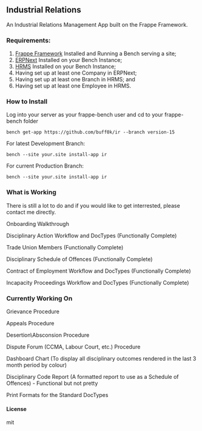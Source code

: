 ## Industrial Relations

An Industrial Relations Management App built on the Frappe Framework.


### Requirements:

1. [Frappe Framework](https://github.com/frappe/frappe) Installed and Running a Bench serving a site;
2. [ERPNext](https://github.com/frappe/erpnext) Installed on your Bench Instance;
3. [HRMS](https://github.com/frappe/hrms) Installed on your Bench Instance;
4. Having set up at least one Company in ERPNext;
5. Having set up at least one Branch in HRMS; and
6. Having set up at least one Employee in HRMS.


### How to Install

Log into your server as your frappe-bench user and cd to your frappe-bench folder

````
bench get-app https://github.com/buff0k/ir --branch version-15 
````

For latest Development Branch:

````
bench --site your.site install-app ir
````
For current Production Branch:

````
bench --site your.site install-app ir
````

### What is Working

There is still a lot to do and if you would like to get interrested, please contact me directly.

Onboarding Walkthrough

Disciplinary Action Workflow and DocTypes (Functionally Complete)

Trade Union Members (Functionally Complete)

Disciplinary Schedule of Offences (Functionally Complete)

Contract of Employment Workflow and DocTypes (Functionally Complete)

Incapacity Proceedings Workflow and DocTypes (Functionally Complete)
   
### Currently Working On

Grievance Procedure

Appeals Procedure

Desertion\Absconsion Procedure

Dispute Forum (CCMA, Labour Court, etc.) Procedure

Dashboard Chart (To display all disciplinary outcomes rendered in the last 3 month period by colour)

Disciplinary Code Report (A formatted report to use as a Schedule of Offences) - Functional but not pretty

Print Formats for the Standard DocTypes

#### License

mit

